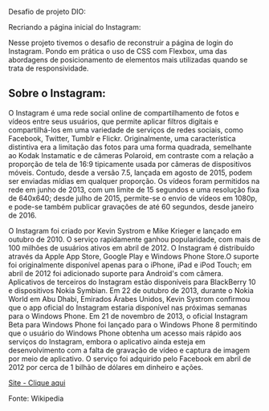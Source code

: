 Desafio de projeto DIO:

Recriando a página inicial do Instagram:

Nesse projeto tivemos o desafio de reconstruir a página de login do Instagram. Pondo em prática o uso de CSS com Flexbox, uma das abordagens de posicionamento de elementos mais utilizadas quando se trata de responsividade.

## Sobre o Instagram:

O Instagram é uma rede social online de compartilhamento de fotos e vídeos entre seus usuários, que permite aplicar filtros digitais e compartilhá-los em uma variedade de serviços de redes sociais, como Facebook, Twitter, Tumblr e Flickr. Originalmente, uma característica distintiva era a limitação das fotos para uma forma quadrada, semelhante ao Kodak Instamatic e de câmeras Polaroid, em contraste com a relação a proporção de tela de 16:9 tipicamente usada por câmeras de dispositivos móveis. Contudo, desde a versão 7.5, lançada em agosto de 2015, podem ser enviadas mídias em qualquer proporção. Os vídeos foram permitidos na rede em junho de 2013, com um limite de 15 segundos e uma resolução fixa de 640x640; desde julho de 2015, permite-se o envio de vídeos em 1080p, e pode-se também publicar gravações de até 60 segundos, desde janeiro de 2016.

O Instagram foi criado por Kevin Systrom e Mike Krieger e lançado em outubro de 2010. O serviço rapidamente ganhou popularidade, com mais de 100 milhões de usuários ativos em abril de 2012. O Instagram é distribuído através da Apple App Store, Google Play e Windows Phone Store.O suporte foi originalmente disponível apenas para o iPhone, iPad e iPod Touch; em abril de 2012 foi adicionado suporte para Android's com câmera. Aplicativos de terceiros do Instagram estão disponíveis para BlackBerry 10 e dispositivos Nokia Symbian. Em 22 de outubro de 2013, durante o Nokia World em Abu Dhabi, Emirados Árabes Unidos, Kevin Systrom confirmou que o app oficial do Instagram estaria disponível nas próximas semanas para o Windows Phone. Em 21 de novembro de 2013, o oficial Instagram Beta para Windows Phone foi lançado para o Windows Phone 8 permitindo que o usuário do Windows Phone obtenha um acesso mais rápido aos serviços do Instagram, embora o aplicativo ainda esteja em desenvolvimento com a falta de gravação de vídeo e captura de imagem por meio de aplicativo. O serviço foi adquirido pelo Facebook em abril de 2012 por cerca de 1 bilhão de dólares em dinheiro e ações.

[Site - Clique aqui](https://www.instagram.com/accounts/login/)

Fonte: Wikipedia